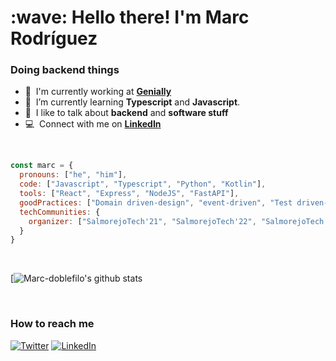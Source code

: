 <h1 align="left" id="macropower-title">:wave: Hello there! I'm Marc Rodríguez</h1>

<h3 align="left">Doing backend things</h3>

- :office: &nbsp;I'm currently working at **[Genially]**
- :seedling: &nbsp;I’m currently learning **Typescript** and **Javascript**.
- :speech_balloon: &nbsp;I like to talk about **backend** and **software stuff**
- :computer: &nbsp;Connect with me on **[LinkedIn]**

<br>

```javascript
const marc = {
  pronouns: ["he", "him"],
  code: ["Javascript", "Typescript", "Python", "Kotlin"],
  tools: ["React", "Express", "NodeJS", "FastAPI"],
  goodPractices: ["Domain driven-design", "event-driven", "Test driven-development", "microservices"],
  techCommunities: {
    organizer: ["SalmorejoTech'21", "SalmorejoTech'22", "SalmorejoTech'23"],
  }
}
```

<br>
  
[![Marc-doblefilo's github stats](https://github-readme-stats.vercel.app/api?username=marc-doblefilo&show_icons=true&title_color=fff&icon_color=79ff97&text_color=9f9f9f&bg_color=151515)
  
<br>

<h3 align="left">How to reach me</h3>

[![Twitter](https://img.shields.io/badge/Twitter-1DA1F2?style=for-the-badge&logo=twitter&logoColor=white)](https://twitter.com/marc_doblefilo)
[![LinkedIn](https://img.shields.io/badge/LinkedIn-0072B1?style=for-the-badge&logo=linkedin&logoColor=white)](https://www.linkedin.com/in/marc-rodr%C3%ADguez-8b1441195/)

<!-- LINKS -->

[Genially]: https://genial.ly "Genially page"
[LinkedIn]: https://www.linkedin.com/in/marc-rodr%C3%ADguez-8b1441195/ "LinkedIn Profile"
